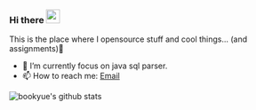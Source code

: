 
### Hi there <img src="https://media.giphy.com/media/hvRJCLFzcasrR4ia7z/giphy.gif" width="25px">

<!--

Here are some ideas to get you started:

- 🔭 I’m currently working on ...
- 🌱 I’m currently learning ...
- 👯 I’m looking to collaborate on ...
- 🤔 I’m looking for help with ...
- 💬 Ask me about ...
- 📫 How to reach me: ...
- 😄 Pronouns: ...
- ⚡ Fun fact: ...
-->

This is the place where I opensource stuff and cool things... (and assignments):rofl:

- 🌱 I’m currently focus on java sql parser.
- 📫 How to reach me: [Email](mailto:jiangtao69039@gmail.com)

![bookyue's github stats](https://github-readme-stats.vercel.app/api?username=jiangtao69039&show_icons=true&hide_border=true)
